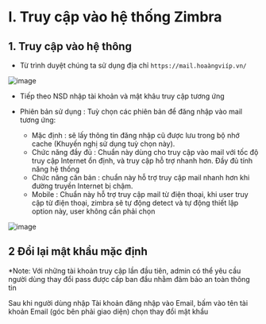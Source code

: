 # I. Truy cập vào hệ thống Zimbra
## 1. Truy cập vào hệ thông
- Từ trình duyệt chúng ta sử dụng địa chỉ `https://mail.hoaàngviíp.vn/`

![image](https://user-images.githubusercontent.com/105496635/186355370-2faa7fd2-cf4d-41a1-ad3e-01b0d1416359.png)


- Tiếp theo NSD nhập tài khoản và mật khâu truy cập tương ứng

- Phiên bản sử dụng : Tuỳ chọn các phiên bản để đăng nhập vào mail tương ứng:

  - Mặc định : sẽ lấy thông tin đăng nhập cũ được lưu trong bộ nhớ cache (Khuyến nghị sử dụng tuỳ chọn này).
  - Chức năng đầy đủ : Chuẩn này dùng cho truy cập vào mail với tốc độ truy cập Internet ổn định, và truy cập hỗ trợ nhanh hơn. Đầy đủ tính năng hệ thống
  - Chức năng căn bản : chuẩn này hỗ trợ truy cập mail nhanh hơn khi đường truyền Internet bị chậm.
  - Mobile : Chuẩn này hỗ trợ truy cập mail từ điện thoại, khi user truy cập từ điện thoại, zimbra sẽ tự động detect và tự động thiết lập option này, user không cần phải chọn

![image](https://user-images.githubusercontent.com/105496635/186356332-4a3b6f55-10ea-4a77-a1f3-c38b2e9f0302.png)

## 2 Đổi lại mật khẩu mặc định
*Note: Với những tài khoản truy cập lần đầu tiên, admin có thể yêu cầu người dùng thay đổi pass được cấp ban đầu nhằm đảm bảo an toàn thông tin

Sau khi người dùng nhập Tài khoản đăng nhập vào Email, bấm vào tên tài khoản Email (góc bên phải giao diện) chọn thay đổi mật khẩu
